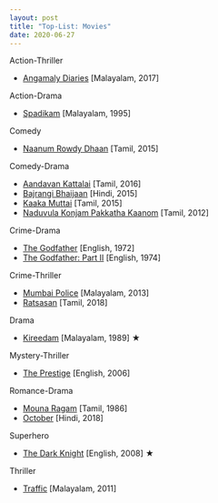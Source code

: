 ```yaml
---
layout: post
title: "Top-List: Movies"
date: 2020-06-27
---
```


Action-Thriller
* [Angamaly Diaries](https://www.youtube.com/watch?v=9mRG1GVxtkY) [Malayalam, 2017]

Action-Drama
* [Spadikam](https://www.hotstar.com/in/movies/spadikam/1000160352) [Malayalam, 1995]

Comedy
* [Naanum Rowdy Dhaan](https://www.sunnxt.com/tamil-movie/detail/7258/naanum-rowdy-dhaan) [Tamil, 2015]

Comedy-Drama
* [Aandavan Kattalai](https://www.sunnxt.com/tamil-movie/detail/26183/aandavan-kattalai) [Tamil, 2016]
* [Bajrangi Bhaijaan](https://www.hotstar.com/in/movies/bajrangi-bhaijaan/1000071777) [Hindi, 2015]
* [Kaaka Muttai](https://www.hotstar.com/in/movies/kaaka-muttai/1000070415) [Tamil, 2015]
* [Naduvula Konjam Pakkatha Kaanom](https://www.sunnxt.com/movie/detail/7086) [Tamil, 2012]

Crime-Drama
* [The Godfather](https://www.primevideo.com/detail/0KZWS1PUOY12ZSOC1ENY7F2COB) [English, 1972]
* [The Godfather: Part II](https://www.primevideo.com/detail/0M29QHEWWF4FRHWY7WUQ4M0RVF) [English, 1974]

Crime-Thriller
* [Mumbai Police](https://www.hotstar.com/in/movies/mumbai-police/1000081082) [Malayalam, 2013]
* [Ratsasan](https://www.sunnxt.com/tamil-movie/detail/82686/ratsasan) [Tamil, 2018]

Drama
* [Kireedam](https://www.hotstar.com/in/movies/kireedam/1000110732) [Malayalam, 1989] &#9733;

Mystery-Thriller
* [The Prestige](https://www.primevideo.com/detail/0NHF8XHW3MHY857TGPSWTYCXTI) [English, 2006]

Romance-Drama
* [Mouna Ragam](https://www.primevideo.com/detail/0KN7YBDJ8UZNMGZZ4U1PPTSRT0) [Tamil, 1986]
* [October](https://www.primevideo.com/detail/0KVOW5B1SGGC67U9R3BX2F7KXB) [Hindi, 2018]

Superhero
* [The Dark Knight](https://www.primevideo.com/detail/0QSTXR0EXWWYI4D3UGMLFM4A0Q) [English, 2008] &#9733;

Thriller
* [Traffic](https://www.hotstar.com/in/movies/traffic/1000100644) [Malayalam, 2011]